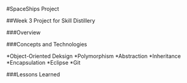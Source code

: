 #SpaceShips Project

##Week 3 Project for Skill Distillery

###Overview

###Concepts and Technologies

*Object-Oriented Deksign
  *Polymorphism
  *Abstraction
  *Inheritance
  *Encapsulation
*Eclipse
*Git
	
###Lessons Learned


